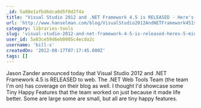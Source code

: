 ```yaml
---
_id: 5a88e1afbd6dca0d5f0d2f4a
title: "Visual Studio 2012 and .NET Framework 4.5 is RELEASED - Here's 5 minute videos to get you up to speed quick"
url: 'http://www.hanselman.com/blog/VisualStudio2012AndNETFramework45IsRELEASEDHeres5MinuteVideosToGetYouUpToSpeedQuick.aspx'
category: libraries-tools
slug: 'visual-studio-2012-and-net-framework-4-5-is-released-heres-5-minute-videos-to-get-you-up-to-speed-q'
user_id: 5a83ce59d6eb0005c4ecda2c
username: 'bill-s'
createdOn: '2012-08-17T07:17:45.000Z'
tags: []
---
```


Jason Zander announced today that Visual Studio 2012 and .NET Framework 4.5 is RELEASED to web. The .NET Web Tools Team (the team I'm on) has coverage on their blog as well. I thought I'd showcase some Tiny Happy Features that the team worked on just because it made life better. Some are large some are small, but all are tiny happy features.
